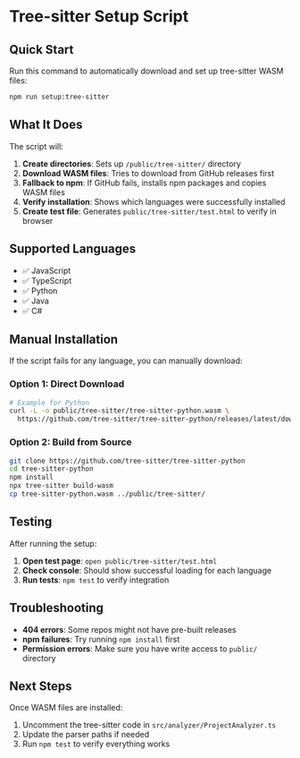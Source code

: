 # Tree-sitter Setup Script

## Quick Start

Run this command to automatically download and set up tree-sitter WASM files:

```bash
npm run setup:tree-sitter
```

## What It Does

The script will:

1. **Create directories**: Sets up `/public/tree-sitter/` directory
2. **Download WASM files**: Tries to download from GitHub releases first
3. **Fallback to npm**: If GitHub fails, installs npm packages and copies WASM files
4. **Verify installation**: Shows which languages were successfully installed
5. **Create test file**: Generates `public/tree-sitter/test.html` to verify in browser

## Supported Languages

- ✅ JavaScript
- ✅ TypeScript  
- ✅ Python
- ✅ Java
- ✅ C#

## Manual Installation

If the script fails for any language, you can manually download:

### Option 1: Direct Download
```bash
# Example for Python
curl -L -o public/tree-sitter/tree-sitter-python.wasm \
  https://github.com/tree-sitter/tree-sitter-python/releases/latest/download/tree-sitter-python.wasm
```

### Option 2: Build from Source
```bash
git clone https://github.com/tree-sitter/tree-sitter-python
cd tree-sitter-python
npm install
npx tree-sitter build-wasm
cp tree-sitter-python.wasm ../public/tree-sitter/
```

## Testing

After running the setup:

1. **Open test page**: `open public/tree-sitter/test.html`
2. **Check console**: Should show successful loading for each language
3. **Run tests**: `npm test` to verify integration

## Troubleshooting

- **404 errors**: Some repos might not have pre-built releases
- **npm failures**: Try running `npm install` first
- **Permission errors**: Make sure you have write access to `public/` directory

## Next Steps

Once WASM files are installed:

1. Uncomment the tree-sitter code in `src/analyzer/ProjectAnalyzer.ts`
2. Update the parser paths if needed
3. Run `npm test` to verify everything works